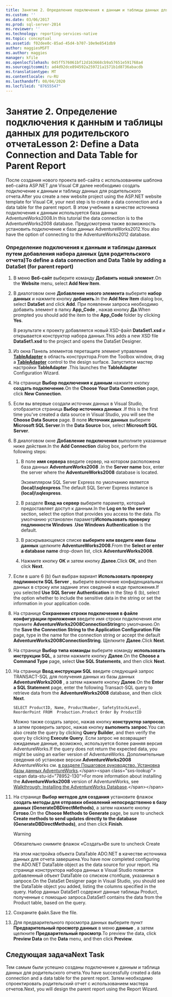 ```yaml
---
title: Занятие 2. Определение подключения к данным и таблицы данных для родительского отчета | Документы Майкрософт
ms.custom: ''
ms.date: 03/06/2017
ms.prod: sql-server-2014
ms.reviewer: ''
ms.technology: reporting-services-native
ms.topic: conceptual
ms.assetid: f02dee0c-85ad-45d4-b707-10e9e8541db9
author: maggiesMSFT
ms.author: maggies
manager: kfile
ms.openlocfilehash: 045ff576061bf12d163668cb9a57651e591768a4
ms.sourcegitcommit: ad4d92dce894592a259721a1571b1d8736abacdb
ms.translationtype: MT
ms.contentlocale: ru-RU
ms.lasthandoff: 08/04/2020
ms.locfileid: "87655547"
---
```

# <a name="lesson-2-define-a-data-connection-and-data-table-for-parent-report"></a><span data-ttu-id="78952-102">Занятие 2. Определение подключения к данным и таблицы данных для родительского отчета</span><span class="sxs-lookup"><span data-stu-id="78952-102">Lesson 2: Define a Data Connection and Data Table for Parent Report</span></span>
  <span data-ttu-id="78952-103">После создания нового проекта веб-сайта с использованием шаблона веб-сайта ASP.NET для Visual C# далее необходимо создать подключение к данным и таблицу данных для родительского отчета.</span><span class="sxs-lookup"><span data-stu-id="78952-103">After you create a new website project using the ASP.NET website template for Visual C#, your next step is to create a data connection and a data table for the parent report.</span></span> <span data-ttu-id="78952-104">В этом учебнике в качестве источника подключения к данным используется база данных AdventureWorks2008.</span><span class="sxs-lookup"><span data-stu-id="78952-104">In this tutorial the data connection is to the AdventureWorks2008 database.</span></span> <span data-ttu-id="78952-105">Предусмотрена также возможность установить подключение к базе данных AdventureWorks2012.</span><span class="sxs-lookup"><span data-stu-id="78952-105">You also have the option of connecting to the AdventureWorks2012 database.</span></span>  
  
### <a name="to-define-a-data-connection-and-data-table-by-adding-a-dataset-for-parent-report"></a><span data-ttu-id="78952-106">Определение подключения к данным и таблицы данных путем добавления набора данных (для родительского отчета)</span><span class="sxs-lookup"><span data-stu-id="78952-106">To define a data connection and Data Table by adding a DataSet (for parent report)</span></span>  
  
1.  <span data-ttu-id="78952-107">В меню **Веб-сайт** выберите команду **Добавить новый элемент**.</span><span class="sxs-lookup"><span data-stu-id="78952-107">On the **Website** menu, select **Add New Item**.</span></span>  
  
2.  <span data-ttu-id="78952-108">В диалоговом окне **Добавление нового элемента** выберите **набор данных** и нажмите кнопку **добавить**.</span><span class="sxs-lookup"><span data-stu-id="78952-108">In the **Add New Item** dialog box, select **DataSet** and click **Add**.</span></span> <span data-ttu-id="78952-109">При появлении запроса необходимо добавить элемент в папку **App_Code** , нажав кнопку **Да**.</span><span class="sxs-lookup"><span data-stu-id="78952-109">When prompted you should add the item to the **App_Code** folder by clicking **Yes**.</span></span>  
  
     <span data-ttu-id="78952-110">В результате к проекту добавляется новый XSD-файл **DataSet1.xsd** и открывается конструктор набора данных.</span><span class="sxs-lookup"><span data-stu-id="78952-110">This adds a new XSD file **DataSet1.xsd** to the project and opens the DataSet Designer.</span></span>  
  
3.  <span data-ttu-id="78952-111">Из окна Панель элементов перетащите элемент управления **[TableAdapter](https://msdn.microsoft.com/library/bz9tthwx\(v=vs.100\).aspx)** в область конструктора.</span><span class="sxs-lookup"><span data-stu-id="78952-111">From the Toolbox window, drag a **[TableAdapter](https://msdn.microsoft.com/library/bz9tthwx\(v=vs.100\).aspx)** control to the design surface.</span></span> <span data-ttu-id="78952-112">Запустится мастер настройки **TableAdapter** .</span><span class="sxs-lookup"><span data-stu-id="78952-112">This launches the **TableAdapter** Configuration Wizard.</span></span>  
  
4.  <span data-ttu-id="78952-113">На странице **Выбор подключения к данным** нажмите кнопку **создать подключение**.</span><span class="sxs-lookup"><span data-stu-id="78952-113">On the **Choose Your Data Connection** page, click **New Connection**.</span></span>  
  
5.  <span data-ttu-id="78952-114">Если вы впервые создали источник данных в Visual Studio, отобразится страница **Выбор источника данных** .</span><span class="sxs-lookup"><span data-stu-id="78952-114">If this is the first time you've created a data source in Visual Studio, you will see the **Choose Data Source** page.</span></span> <span data-ttu-id="78952-115">В поле **Источник данных** выберите **Microsoft SQL Server**.</span><span class="sxs-lookup"><span data-stu-id="78952-115">In the **Data Source** box, select **Microsoft SQL Server**.</span></span>  
  
6.  <span data-ttu-id="78952-116">В диалоговом окне **Добавление подключения** выполните указанные ниже действия.</span><span class="sxs-lookup"><span data-stu-id="78952-116">In the **Add Connection** dialog box, perform the following steps:</span></span>  
  
    1.  <span data-ttu-id="78952-117">В поле **имя сервера** введите сервер, на котором расположена база данных **AdventureWorks2008** .</span><span class="sxs-lookup"><span data-stu-id="78952-117">In the **Server name** box, enter the server where the **AdventureWorks2008** database is located.</span></span>  
  
         <span data-ttu-id="78952-118">Экземпляром SQL Server Express по умолчанию является **(local)\sqlexpress**.</span><span class="sxs-lookup"><span data-stu-id="78952-118">The default SQL Server Express instance is **(local)\sqlexpress**.</span></span>  
  
    2.  <span data-ttu-id="78952-119">В разделе **Вход на сервер** выберите параметр, который предоставляет доступ к данным.</span><span class="sxs-lookup"><span data-stu-id="78952-119">In the **Log on to the server** section, select the option that provides you access to the data.</span></span> <span data-ttu-id="78952-120">По умолчанию установлен параметр**Использовать проверку подлинности Windows** .</span><span class="sxs-lookup"><span data-stu-id="78952-120">**Use Windows Authentication** is the default.</span></span>  
  
    3.  <span data-ttu-id="78952-121">В раскрывающемся списке **выберите или введите имя базы данных** щелкните **AdventureWorks2008**.</span><span class="sxs-lookup"><span data-stu-id="78952-121">From the **Select or enter a database name** drop-down list, click **AdventureWorks2008**.</span></span>  
  
    4.  <span data-ttu-id="78952-122">Нажмите кнопку **ОК** и затем кнопку **Далее**.</span><span class="sxs-lookup"><span data-stu-id="78952-122">Click **OK**, and then click **Next**.</span></span>  
  
7.  <span data-ttu-id="78952-123">Если в шаге 6 (b) был выбран вариант **Использовать проверку подлинности SQL Server** , выберите включение конфиденциальных данных в строку или задание этих сведений в коде приложения.</span><span class="sxs-lookup"><span data-stu-id="78952-123">If you selected **Use SQL Server Authentication** in the Step 6 (b), select the option whether to include the sensitive data in the string or set the information in your application code.</span></span>  
  
8.  <span data-ttu-id="78952-124">На странице **Сохранение строки подключения в файле конфигурации приложения** введите имя строки подключения или примите **AdventureWorks2008ConnectionString**по умолчанию.</span><span class="sxs-lookup"><span data-stu-id="78952-124">On the **Save the Connection String to the Application Configuration File** page, type in the name for the connection string or accept the default **AdventureWorks2008ConnectionString**.</span></span> <span data-ttu-id="78952-125">Щелкните **Далее**.</span><span class="sxs-lookup"><span data-stu-id="78952-125">Click **Next**.</span></span>  
  
9. <span data-ttu-id="78952-126">На странице **Выбор типа команды** выберите команду **использовать инструкции SQL**, а затем нажмите кнопку **Далее**.</span><span class="sxs-lookup"><span data-stu-id="78952-126">On the **Choose a Command Type** page, select **Use SQL Statements**, and then click **Next**.</span></span>  
  
10. <span data-ttu-id="78952-127">На странице **Ввод инструкции SQL** введите следующий запрос TRANSACT-SQL для получения данных из базы данных **AdventureWorks2008** , а затем нажмите кнопку **Далее**.</span><span class="sxs-lookup"><span data-stu-id="78952-127">On the **Enter a SQL Statement** page, enter the following Transact-SQL query to retrieve data from the **AdventureWorks2008** database, and then click **Next**.</span></span>  
  
    ```  
    SELECT ProductID, Name, ProductNumber, SafetyStockLevel, ReorderPoint FROM  Production.Product Order By ProductID  
    ```  
  
     <span data-ttu-id="78952-128">Можно также создать запрос, нажав кнопку **конструктор запросов**, а затем проверить запрос, нажав кнопку **выполнить запрос**.</span><span class="sxs-lookup"><span data-stu-id="78952-128">You can also create the query by clicking **Query Builder**, and then verify the query by clicking **Execute Query**.</span></span> <span data-ttu-id="78952-129">Если запрос не возвращает ожидаемые данные, возможно, используется более ранняя версия AdventureWorks.</span><span class="sxs-lookup"><span data-stu-id="78952-129">If the query does not return the expected data, you might be using an earlier version of AdventureWorks.</span></span> <span data-ttu-id="78952-130">Дополнительные сведения об установке версии **AdventureWorks2008** AdventureWorks см. [в разделе Пошаговое руководство. Установка базы данных AdventureWorks](https://msdn.microsoft.com/library/aa992075\(v=vs.100\).aspx).</span><span class="sxs-lookup"><span data-stu-id="78952-130">For more information about installing the **AdventureWorks2008** version of AdventureWorks, see [Walkthrough: Installing the AdventureWorks Database](https://msdn.microsoft.com/library/aa992075\(v=vs.100\).aspx).</span></span>  
  
11. <span data-ttu-id="78952-131">На странице **Выбор методов для создания** установите флажок **создать методы для отправки обновлений непосредственно в базу данных (GenerateDBDirectMethods)**, а затем нажмите кнопку **Готово**.</span><span class="sxs-lookup"><span data-stu-id="78952-131">On the **Choose Methods to Generate** page, be sure to uncheck **Create methods to send updates directly to the database (GenerateDBDirectMethods)**, and then click **Finish**.</span></span>  
  
    > [!WARNING]  
    >  <span data-ttu-id="78952-132">Обязательно снимите флажок «Создать»</span><span class="sxs-lookup"><span data-stu-id="78952-132">Be sure to uncheck Create</span></span>  
  
     <span data-ttu-id="78952-133">На этом настройка объекта DataTable ADO.NET в качестве источника данных для отчета завершена.</span><span class="sxs-lookup"><span data-stu-id="78952-133">You have now completed configuring the ADO.NET DataTable object as the data source for your report.</span></span> <span data-ttu-id="78952-134">На странице конструктора набора данных в Visual Studio появится добавленный объект DataTable со списком столбцов, указанных в запросе.</span><span class="sxs-lookup"><span data-stu-id="78952-134">On the DataSet Designer page in Visual Studio, you should see the DataTable object you added, listing the columns specified in the query.</span></span> <span data-ttu-id="78952-135">Набор данных DataSet1 содержит данные таблицы Product, полученные с помощью запроса.</span><span class="sxs-lookup"><span data-stu-id="78952-135">DataSet1 contains the data from the Product table, based on the query.</span></span>  
  
12. <span data-ttu-id="78952-136">Сохраните файл.</span><span class="sxs-lookup"><span data-stu-id="78952-136">Save the file.</span></span>  
  
13. <span data-ttu-id="78952-137">Для предварительного просмотра данных выберите пункт **Предварительный просмотр данных** в меню **данные** , а затем щелкните **Предварительный просмотр**.</span><span class="sxs-lookup"><span data-stu-id="78952-137">To preview the data, click **Preview Data** on the **Data** menu, and then click **Preview**.</span></span>  
  
## <a name="next-task"></a><span data-ttu-id="78952-138">Следующая задача</span><span class="sxs-lookup"><span data-stu-id="78952-138">Next Task</span></span>  
 <span data-ttu-id="78952-139">Тем самым были успешно созданы подключение к данным и таблица данных для родительского отчета.</span><span class="sxs-lookup"><span data-stu-id="78952-139">You have successfully created a data connection and a data table for the parent report.</span></span> <span data-ttu-id="78952-140">Затем необходимо спроектировать родительский отчет с использованием мастера отчетов.</span><span class="sxs-lookup"><span data-stu-id="78952-140">Next, you will design the parent report using the Report Wizard.</span></span>  
  
  
